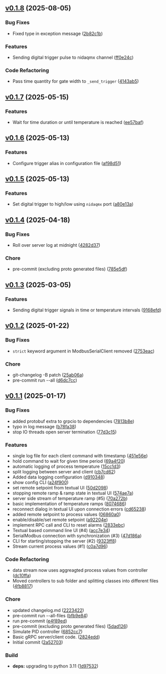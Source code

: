 <!-- insertion marker -->

<a name="v0.1.8"></a>

## [v0.1.8](https://github.com/thaeber/eurothermlib/compare/v0.1.7...v0.1.8) (2025-08-05)

### Bug Fixes

- Fixed type in exception message ([2b82c1b](https://github.com/thaeber/eurothermlib/commit/2b82c1b54b729f7a21db5b8a9c3e7ffca94f1dae))

### Features

- Sending digital trigger pulse to nidaqmx channel ([ff0e24c](https://github.com/thaeber/eurothermlib/commit/ff0e24c6b42c1dd8540de14c03939eff29bfa66c))

### Code Refactoring

- Pass time quantity for gate width to `_send_trigger` ([4143ab5](https://github.com/thaeber/eurothermlib/commit/4143ab5078a8f71b64c367545cb96ff7bf17490d))

<a name="v0.1.7"></a>

## [v0.1.7](https://github.com/thaeber/eurothermlib/compare/v0.1.6...v0.1.7) (2025-05-15)

### Features

- Wait for time duration or until temperature is reached ([ee57baf](https://github.com/thaeber/eurothermlib/commit/ee57baf4be97f85f66ffda3a73d0007026a89d11))

<a name="v0.1.6"></a>

## [v0.1.6](https://github.com/thaeber/eurothermlib/compare/v0.1.5...v0.1.6) (2025-05-13)

### Features

- Configure trigger alias in configuration file ([af98d51](https://github.com/thaeber/eurothermlib/commit/af98d51150c7e4d187c98766e556e3a61e00e010))

<a name="v0.1.5"></a>

## [v0.1.5](https://github.com/thaeber/eurothermlib/compare/v0.1.4...v0.1.5) (2025-05-13)

### Features

- Set digital trigger to high/low using `nidaqmx` port ([a80e13a](https://github.com/thaeber/eurothermlib/commit/a80e13a42e8e81c3b21bd55b610a474926ce7c92))

<a name="v0.1.4"></a>

## [v0.1.4](https://github.com/thaeber/eurothermlib/compare/v0.1.3...v0.1.4) (2025-04-18)

### Bug Fixes

- Roll over server log at midnight ([4282d37](https://github.com/thaeber/eurothermlib/commit/4282d37b14b2d22f89cff0df18600b06c2d6a7b5))

### Chore

- pre-commit (excluding proto generated files) ([785e5df](https://github.com/thaeber/eurothermlib/commit/785e5dffc5500fb7c384b7108d64f11bb0a1a3bc))

<a name="v0.1.3"></a>

## [v0.1.3](https://github.com/thaeber/eurothermlib/compare/v0.1.2...v0.1.3) (2025-03-05)

### Features

- Sending digital trigger signals in time or temperature intervals ([9168efd](https://github.com/thaeber/eurothermlib/commit/9168efdda6e7f6c054d729f6b3fd5086a8667ce9))

<a name="v0.1.2"></a>

## [v0.1.2](https://github.com/thaeber/eurothermlib/compare/v0.1.1...v0.1.2) (2025-01-22)

### Bug Fixes

- `strict` keyword argument in ModbusSerialClient removed ([2753eac](https://github.com/thaeber/eurothermlib/commit/2753eac43d8b2b59cb231585a99ec1aff7e61f49))

### Chore

- git-changelog -B patch ([25ab06a](https://github.com/thaeber/eurothermlib/commit/25ab06a05a294412252a10a1283b37dd8bc5d13b))
- pre-commit run --all ([d6dc7cc](https://github.com/thaeber/eurothermlib/commit/d6dc7cc5160c4d44ffd23b8a9bc24fd2713bc8e9))

<a name="v0.1.1"></a>

## [v0.1.1](https://github.com/thaeber/eurothermlib/compare/2a527035bf11a206a900e002170c4cbe36b50da1...v0.1.1) (2025-01-17)

### Bug Fixes

- added protobuf extra to grpcio to dependencies ([7813b8e](https://github.com/thaeber/eurothermlib/commit/7813b8eb8e2a6b5bb54e9a6dbd432aed0b355476))
- typo in log message ([b78fa38](https://github.com/thaeber/eurothermlib/commit/b78fa388c8ad4be7387a79c3584d8b5b2a5c647b))
- stop IO threads open server termination ([77d3c15](https://github.com/thaeber/eurothermlib/commit/77d3c154a60bd1e81fff986ec32c47eb7f245a95))

### Features

- single log file for each client command with timestamp ([451e56e](https://github.com/thaeber/eurothermlib/commit/451e56eb44bd374f06843b5374898a9ab859880d))
- hold command to wait for given time period ([69a4f20](https://github.com/thaeber/eurothermlib/commit/69a4f204ea04499e415c13e7d8af300502e94001))
- automatic logging of process temperature ([15cc1d3](https://github.com/thaeber/eurothermlib/commit/15cc1d303144396f40b7333b93a35b9c90dd9c76))
- split logging between server and client ([cb7cd62](https://github.com/thaeber/eurothermlib/commit/cb7cd62dded4dd35f4989ccb9d69776afa7bbb88))
- Added data logging configuration ([d910348](https://github.com/thaeber/eurothermlib/commit/d910348305c8740280765ba661b97fa9a23cafd7))
- show config CLI ([a24f900](https://github.com/thaeber/eurothermlib/commit/a24f9006b26ba5e68d3d7237e7750f290671cec9))
- set remote setpoint from textual UI ([50d2098](https://github.com/thaeber/eurothermlib/commit/50d2098e8e0d476eede62ced387188cf67e4232b))
- stopping remote ramp & ramp state in textual UI ([574ae7a](https://github.com/thaeber/eurothermlib/commit/574ae7ac6d40e489697f7d9ab22ed5c3f59d3264))
- server side stream of temperature ramp (#5) ([70a272b](https://github.com/thaeber/eurothermlib/commit/70a272b2970384cc6c4115434738ea5968894b78))
- basic implementation of temperature ramps ([8074686](https://github.com/thaeber/eurothermlib/commit/8074686e5a8727309ffa17307cc05c57824232a0))
- reconnect dialog in textual UI upon connection errors ([cd65238](https://github.com/thaeber/eurothermlib/commit/cd65238edbc57d0cf005ad81371f155a3f20642e))
- added remote setpoint to process values ([06860a0](https://github.com/thaeber/eurothermlib/commit/06860a0d8ca72b3cd25e780b55e59218b016ca92))
- enable/disable/set remote setpoint ([a92204e](https://github.com/thaeber/eurothermlib/commit/a92204ec1ab3d9d69a1d8e3622538b12ac3fe8d3))
- implement RPC call and CLI to reset alarms ([2833ebc](https://github.com/thaeber/eurothermlib/commit/2833ebc86c76c63a13536f5c6b1268babbad3412))
- Textual based command line UI (#4) ([acc7e34](https://github.com/thaeber/eurothermlib/commit/acc7e34835bf8bca9309a36377425deb75ab33f1))
- SerialModbus connection with synchronization (#3) ([47d186a](https://github.com/thaeber/eurothermlib/commit/47d186a616e2107592cdd7c46ee21624c015fd86))
- CLI for starting/stopping the server (#2) ([9323ff8](https://github.com/thaeber/eurothermlib/commit/9323ff8794331ee6d0a617fee2770aa15324977e))
- Stream current process values (#1) ([c0a7d96](https://github.com/thaeber/eurothermlib/commit/c0a7d9629498e3efa08995788c18e6e928c1ec2c))

### Code Refactoring

- data stream now uses aggreagted process values from controller ([dc10ffa](https://github.com/thaeber/eurothermlib/commit/dc10ffa7e5ae7af8f20f3debeef489b88e4e3c54))
- Moved controllers to sub folder and splitting classes into different files ([4fb8817](https://github.com/thaeber/eurothermlib/commit/4fb8817d2fa5e1a202d8b9257eaa14b1cefaf579))

### Chore

- updated changelog.md ([2223422](https://github.com/thaeber/eurothermlib/commit/22234227d9c1d0668d9ddfc55db3a7ad1632fac6))
- pre-commit run --all-files ([bfb9e84](https://github.com/thaeber/eurothermlib/commit/bfb9e847b78fb9dd32755d1c724413926d86e1dc))
- run pre-commit ([e4f89ed](https://github.com/thaeber/eurothermlib/commit/e4f89ed4ae8c4db9adb587f42ff330095ab68792))
- pre-commit (excluding proto generated files) ([5dad126](https://github.com/thaeber/eurothermlib/commit/5dad126abd6cea0efa8b74826338be86312ef244))
- Simulate PID controller ([6852cc7](https://github.com/thaeber/eurothermlib/commit/6852cc72a252471b5ece9af4834834e3b9450584))
- Basic gRPC server/client code. ([2824edd](https://github.com/thaeber/eurothermlib/commit/2824edda871e1235ab77bd5268b7f6f44e26dba4))
- Initial commit ([2a52703](https://github.com/thaeber/eurothermlib/commit/2a527035bf11a206a900e002170c4cbe36b50da1))

### Build

- **deps:** upgrading to python 3.11 ([1d97532](https://github.com/thaeber/eurothermlib/commit/1d97532f34a697726704dee69d1e9a33df5be30e))
